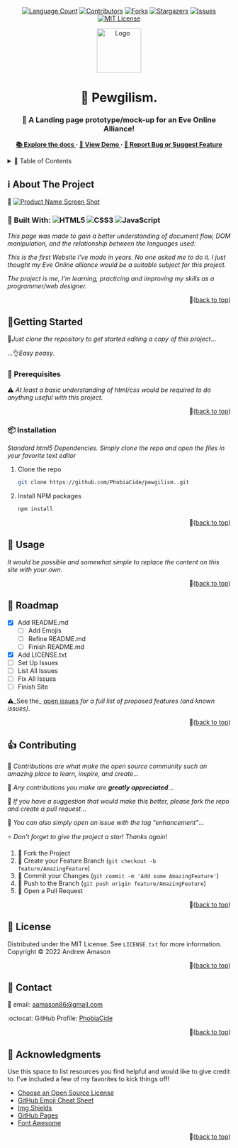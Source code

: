 <!-- @format -->
<a name="readme-top"></a>

<!-- HEADER -->
<div align="center">
  
  <!-- PROJECT SHIELDS -->
  [![Language Count][language-count-shield]][language-count-url]
  [![Contributors][contributors-shield]][contributors-url]
  [![Forks][forks-shield]][forks-url]
  [![Stargazers][stars-shield]][stars-url]
  [![Issues][issues-shield]][issues-url]
  [![MIT License][license-shield]][license-url]
  
  <!-- PROJECT LOGO -->
  <img src="https://images.evetech.net/alliances/99011193/logo" alt="Logo" width="100" height="100">
  
  <!-- PPOJECT TITLE -->
  <h1 align="center"> 🔫 Pewgilism. </h1>
  
  <!-- PROJECT SUBTITLE -->
  <h3 align="center">
    🚀 A Landing page prototype/mock-up for an Eve Online Alliance!
  </h3>
  
  <!-- MAIN LINKS -->
  <p align="center">
    <strong>
      <a href="https://github.com/PhobiaCide/pewgilism."> 📚 Explore the docs </a>
      ·
      <a href="https://phobiacide.github.io/pewgilism./"> 👀 View Demo </a>
      ·
      <a href="https://github.com/PhobiaCide/pewgilism./issues"> 🐛 Report Bug or Suggest Feature</a>
    </strong>
  </p>
</div>

<!-- TABLE OF CONTENTS -->
<details>
  <summary> 📇 Table of Contents</summary>
  <ol>
    <li>
      <a href="#about-the-project">About The Project</a>
      <ul>
        <li><a href="#built-with">Built With</a></li>
      </ul>
    </li>
    <li>
      <a href="#getting-started">Getting Started</a>
      <ul>
        <li><a href="#prerequisites">Prerequisites</a></li>
        <li><a href="#installation">Installation</a></li>
      </ul>
    </li>
    <li><a href="#usage">Usage</a></li>
    <li><a href="#roadmap">Roadmap</a></li>
    <li><a href="#contributing">Contributing</a></li>
    <li><a href="#license">License</a></li>
    <li><a href="#contact">Contact</a></li>
    <li><a href="#acknowledgments">Acknowledgments</a></li>
  </ol>
</details>

<!-- ABOUT THE PROJECT -->

## ℹ️ About The Project

📸 [![Product Name Screen Shot][product-screenshot]](./pewgilism.screenshot.jpg)

<!-- Built With -->

### 🚧 Built With: ![HTML5](https://img.shields.io/badge/html5-%23E34F26.svg?style=for-the-badge&logo=html5&logoColor=white) ![CSS3](https://img.shields.io/badge/css3-%231572B6.svg?style=for-the-badge&logo=css3&logoColor=white) ![JavaScript](https://img.shields.io/badge/javascript-%23323330.svg?style=for-the-badge&logo=javascript&logoColor=%23F7DF1E)


_This page was made to gain a better understanding of document flow, DOM manipulation, and the relationship between the languages used:_

_This is the first Website I've made in years. No one asked me to do it. I just thought my Eve Online alliance would be a suitable subject for this project._

_The project is me, I'm learning, practicing and improving my skills as a programmer/web designer._

<p align="right">🔗(<a href="#readme-top">back to top</a>)
</p>

<!-- GETTING STARTED -->

## 🔰Getting Started

👥_Just clone the repository to get started editing a copy of this project_... 

...👌_Easy peasy_.

<!-- Prerequisites -->

### 🚥 Prerequisites 
 ⚠️ _At least a basic understanding of html/css would be required to do anything useful with this project._
  
<p align="right">🔗(<a href="#readme-top">back to top</a>)</p>

<!-- Installation -->

### 📦 Installation

_Standard html5 Dependencies. Simply clone the repo and open the files in your favorite text editor_

1. Clone the repo
   ```sh
   git clone https://github.com/PhobiaCide/pewgilism..git
   ```
2. Install NPM packages
   ```sh
   npm install
   ```

<p align="right">🔗(<a href="#readme-top">back to top</a>)</p>

<!-- USAGE EXAMPLES -->

## 💼 Usage

_It would be possible and somewhat simple to replace the content on this site with your own._

<p align="right">🔗(<a href="#readme-top">back to top</a>)</p>

<!-- ROADMAP -->

## 📝 Roadmap

- [x] Add README.md
  - [ ] Add Emojis
  - [ ] Refine README.md
  - [ ] Finish README.md
- [x] Add LICENSE.txt
- [ ] Set Up Issues
- [ ] List All Issues
- [ ] Fix All Issues
- [ ] Finish Site

⚠️_See the_ [open issues](https://github.com/PhobiaCide/pewgilism./issues) _for a full list of proposed features (and known issues)_.

<p align="right">🔗(<a href="#readme-top">back to top</a>)</p>

<!-- CONTRIBUTING -->

## 👍 Contributing

💪 _Contributions are what make the open source community such an amazing place to learn, inspire, and create_... 

👼 _Any contributions you make are **greatly appreciated**_...

💭 _If you have a suggestion that would make this better, please fork the repo and create a pull request_... 

💬 _You can also simply open an issue with the tag "enhancement"_...

⭐ _Don't forget to give the project a star! Thanks again_!

1. 🍴 Fork the Project
3. 🎨 Create your Feature Branch (`git checkout -b feature/AmazingFeature`)
4. 💾 Commit your Changes (`git commit -m 'Add some AmazingFeature'`)
5. 📌 Push to the Branch (`git push origin feature/AmazingFeature`)
6. 📂 Open a Pull Request

<p align="right">🔗(<a href="#readme-top">back to top</a>)</p>

<!-- LICENSE -->

## 📜 License

Distributed under the MIT License. See `LICENSE.txt` for more information.
Copyright ©️ 2022 Andrew Amason

<p align="right">🔗(<a href="#readme-top">back to top</a>)</p>

<!-- CONTACT -->

## 🌟 Contact

📧 email: aamason86@gmail.com

:octocat: GitHub Profile: [PhobiaCide](https://github.com/PhobiaCide)

<p align="right">🔗(<a href="#readme-top">back to top</a>)</p>

<!-- ACKNOWLEDGMENTS -->

## 👏 Acknowledgments

Use this space to list resources you find helpful and would like to give credit to. I've included a few of my favorites to kick things off!

- [Choose an Open Source License](https://choosealicense.com)
- [GitHub Emoji Cheat Sheet](https://www.webpagefx.com/tools/emoji-cheat-sheet)
- [Img Shields](https://shields.io)
- [GitHub Pages](https://pages.github.com)
- [Font Awesome](https://fontawesome.com)

<p align="right">🔗(<a href="#readme-top">back to top</a>)</p>

<!-- MARKDOWN LINKS & IMAGES -->

[language-count-shield]: https://img.shields.io/github/languages/count/PhobiaCide/Pewgilism.?style=for-the-badge
[language-count-url]: https://img.shields.io/github/languages/count/PhobiaCide/Pewgilism.
[contributors-shield]: https://img.shields.io/github/contributors/PhobiaCide/pewgilism.?style=for-the-badge
[contributors-url]: https://github.com/PhobiaCide/pewgilism.
[forks-shield]: https://img.shields.io/github/forks/PhobiaCide/Pewgilism.?style=for-the-badge
[forks-url]: https://github.com/PhobiaCide/pewgilism.
[stars-shield]: https://img.shields.io/github/stars/PhobiaCide/pewgilism.?style=for-the-badge
[stars-url]: https://github.com/PhobiaCide/pewgilism./stargazers
[issues-shield]: https://img.shields.io/github/issues/PhobiaCide/pewgilism.?style=for-the-badge
[issues-url]: https://github.com/PhobiaCide/pewgilism./issues
[license-shield]: https://img.shields.io/github/license/PhobiaCide/pewgilism.?style=for-the-badge
[license-url]: https://github.com/PhobiaCide/pewgilism./LICENSE.txt
[product-screenshot]: images/screenshot.png

